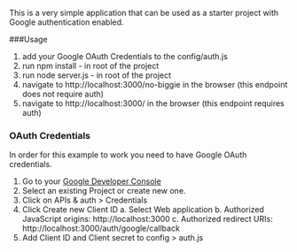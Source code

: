 This is a very simple application that can be used as a starter project with Google authentication enabled.

###Usage
1. add your Google OAuth Credentials to the config/auth.js
2. run npm install - in root of the project
3. run node server.js - in root of the project
4. navigate to http://localhost:3000/no-biggie in the browser (this endpoint does not require auth)
5. navigate to http://localhost:3000/ in the browser (this endpoint requires auth)

### OAuth Credentials
In order for this example to work you need to have Google OAuth credentials.

1. Go to your [Google Developer Console](https://console.developers.google.com/project)
2. Select an existing Project or create new one.
3. Click on APIs & auth > Credentials
4. Click Create new Client ID
  a. Select Web application
  b. Authorized JavaScript origins: http://localhost:3000
  c. Authorized redirect URIs: http://localhost:3000/auth/google/callback
5. Add Client ID and Client secret to config > auth.js
